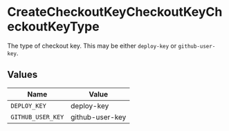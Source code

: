 # CreateCheckoutKeyCheckoutKeyCheckoutKeyType

The type of checkout key. This may be either `deploy-key` or `github-user-key`.


## Values

| Name              | Value             |
| ----------------- | ----------------- |
| `DEPLOY_KEY`      | deploy-key        |
| `GITHUB_USER_KEY` | github-user-key   |